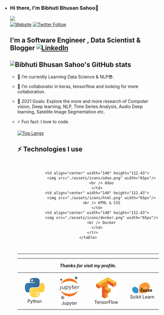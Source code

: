 - ### Hi there, I'm Bibhuti Bhusan Sahoo👋
  ![](https://komarev.com/ghpvc/?username=Bibhuti5&color=green)  
  [![Website](https://img.shields.io/website?label=Bibhuti5&style=for-the-badge&url=https%3A%2F%2Fcodestackr.com)](https://www.linkedin.com/in/bibhutibhusansahoo97/)
  [![Twitter Follow](https://img.shields.io/twitter/follow/Bibhuti52675983?color=1DA1F2&logo=twitter&style=for-the-badge)](https://twitter.com/Bibhuti52675983)

  ## I'm a Software Engineer , Data Scientist & Blogger  [![LinkedIn](https://img.shields.io/badge/linkedin-%230077B5.svg?style=for-the-badge&logo=linkedin&logoColor=white)](https://www.linkedin.com/in/bibhutibhusansahoo97/)
    ![Bibhuti Bhusan Sahoo's GitHub stats](https://github-readme-stats.vercel.app/api?username=Bibhuti5&show_icons=true&theme=algolia)
  ---

  <!-- * 🔭 I am Currently working as **Sr.Data Scientist** at [Cygnet 🦢](https://cygnet-infotech.com/) -->

  - 🌱 I’m currently Learning Data Science & NLP😎.
  
  - 👯 I’m collaborator in keras, tensorflow and looking for more collaboration.
  
  - 🥅 2021 Goals: Explore the more and more research of Computer vision, Deep learning, NLP, Time Series Analysis, Audio Deep learning, Satellite Image Segmentation etc.

  - ⚡ Fun fact: I love to code.
  
    [![Top Langs](https://github-readme-stats.vercel.app/api/top-langs/?username=Bibhuti5&langs_count=5&theme=algolia)](https://github.com/anuraghazra/github-readme-stats)
    
      
    
    ## ⚡  Technologies I use 
    
    <br>
    
    <div align="center">
        <table align="center">
            <tr>
                <td align="center" width="140" height="112.43">
                    <img src="./assets/icons/python.jpeg" width="65px"/>
                    <br /> Python
                </td>
                <td align="center" width="140" height="112.43">
                    <img src="./assets/icons/jupyter.png" width="65px"/>
                    <br /> Jupyter
                </td>
                <td align="center" width="140" height="112.43">
                    <img src="./assets/icons/tensorflow.png" width="65px"/>
                    <br /> TensorFlow
                </td>
                <td align="center" width="140" height="112.43">
                    <img src="./assets/icons/scikitlearn.png" width="65px"/>
                    <br /> Scikit Learn
                </td>
                
                <td align="center" width="140" height="112.43">
                    <img src="./assets/icons/odoo.png" width="65px"/>
                    <br /> Odoo
                </td>
                <td align="center" width="140" height="112.43">
                    <img src="./assets/icons/html.png" width="65px"/>
                    <br /> HTML & CSS
                </td>
                <td align="center" width="140" height="112.43">
                    <img src="./assets/icons/docker.png" width="65px"/>
                    <br /> Docker
                </td>
            </tr>
        </table>
    </div>
    <br>

---


<!-- 💾 365 Days of Computer Vision - [🔗](https://github.com/ashishpatel26/365-Days-Computer-Vision-Learning-Linkedin-Post) -->

---

***Thanks for visit my profile.***
